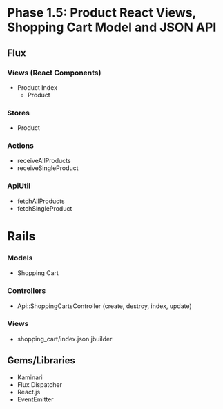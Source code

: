 # Phase 1.5: Product React Views, Shopping Cart Model and JSON API

## Flux
### Views (React Components)
* Product Index
  - Product

### Stores
* Product

### Actions
* receiveAllProducts
* receiveSingleProduct

### ApiUtil
* fetchAllProducts
* fetchSingleProduct

# Rails
### Models
* Shopping Cart

### Controllers
* Api::ShoppingCartsController (create, destroy, index, update)

### Views

* shopping_cart/index.json.jbuilder


## Gems/Libraries
* Kaminari
* Flux Dispatcher
* React.js
* EventEmitter
